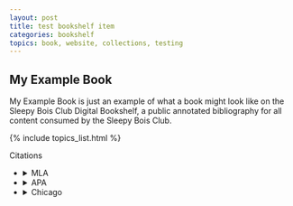 ```yaml
---
layout: post
title: test bookshelf item
categories: bookshelf
topics: book, website, collections, testing
---
```


## My Example Book

My Example Book is just an example of what a book might look like on the Sleepy Bois Club Digital Bookshelf, a public annotated bibliography for all content consumed by the Sleepy Bois Club.

{% include topics_list.html %}

<summary>Citations</summary>

+ <details>
    <summary>MLA</summary>
    `Einstein, Albert. "My Exampe Book". SBC Publishers. 2023.`
    </details>
+ <details>
    <summary>APA</summary>
    ```Einstein, Albert. "My Exampe Book". SBC Publishers. (2023).```
    </details>
+ <details>
    <summary>Chicago</summary>
    > Einstein, Albert. "My Exampe Book". SBC Publishers. (2023).
    </details>